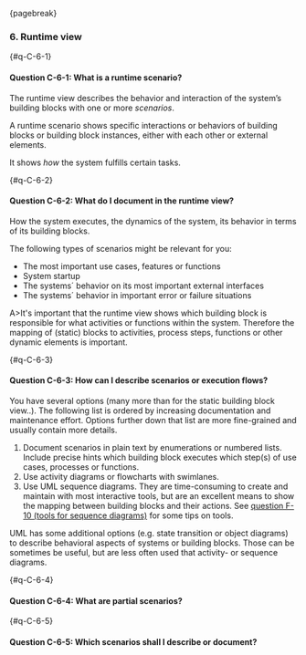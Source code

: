 {pagebreak}

### 6. Runtime view

{#q-C-6-1}
#### Question C-6-1: What is a runtime scenario?

The runtime view describes the behavior and interaction of the system’s
building blocks with one or more _scenarios_.

A runtime scenario shows specific interactions or behaviors of building blocks or building block instances, either with each other or external elements.

It shows _how_ the system fulfills certain tasks.

{#q-C-6-2}
#### Question C-6-2: What do I document in the runtime view?

How the system executes, the dynamics of the system, its behavior in terms of its building blocks.

The following types of scenarios might be relevant for you:

* The most important use cases, features or functions
*	System startup
*	The systems´ behavior on its most important external interfaces
* The systems´ behavior in important error or failure situations

A>It's important that the runtime view shows which building block is responsible for what activities or functions within the system. Therefore the mapping of (static) blocks to activities, process steps, functions or other dynamic elements is important.

{#q-C-6-3}
#### Question C-6-3: How can I describe scenarios or execution flows?

You have several options (many more than for the static building block view..).
The following list is ordered by increasing documentation and maintenance effort. Options further down that list are more fine-grained and usually contain more
details.

1. Document scenarios in plain text by enumerations or numbered lists. Include precise hints which building block executes which step(s) of use cases, processes or functions.
2. Use activity diagrams or flowcharts with swimlanes.
3. Use UML sequence diagrams. They are time-consuming to create and maintain with most interactive tools, but are an excellent means to show the mapping between building blocks and their actions. See [question F-10 (tools for sequence diagrams)](#q-F-10) for some tips on tools.

UML has some additional options (e.g. state transition or object diagrams) to describe behavioral aspects of systems or building blocks. Those can be sometimes be useful, but are less often used that activity- or sequence diagrams.

{#q-C-6-4}
#### Question C-6-4: What are partial scenarios?

<t-b-d>

{#q-C-6-5}
#### Question C-6-5: Which scenarios shall I describe or document?

<t-b-d>
